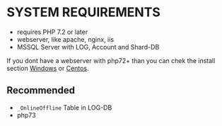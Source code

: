 # SYSTEM REQUIREMENTS

- requires PHP 7.2 or later
- webserver, like apache, nginx, iis
- MSSQL Server with LOG, Account and Shard-DB


If you dont have a webserver with php72+ than you can chek the install section [Windows](install/windows-setup/INDEX.md) or [Centos](install/centos-setup/INDEX.md).

## Recommended

- `_OnlineOffline` Table in LOG-DB
- php73
